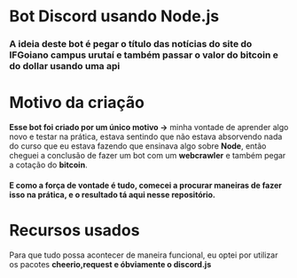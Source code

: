 # Bot Discord usando Node.js

### A ideia deste bot é pegar o título das notícias do site do IFGoiano campus urutaí e também passar o valor do bitcoin e do dollar usando uma api


# Motivo da criação

 **Esse bot foi criado por um único motivo ->** minha vontade de aprender algo novo e testar na prática, estava sentindo que não estava absorvendo nada do curso que eu estava fazendo que ensinava algo sobre **Node**, então cheguei a conclusão de fazer um bot com um **webcrawler** e também pegar a cotação do **bitcoin**.
#### E como a força de vontade é tudo, comecei a procurar maneiras de fazer isso na prática, e o resultado tá aqui nesse repositório.

# Recursos usados 
Para que tudo possa acontecer de maneira funcional, eu optei por utilizar os pacotes **cheerio,request e óbviamente o discord.js**
